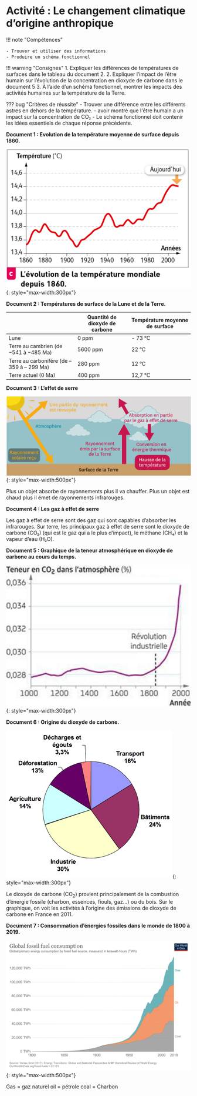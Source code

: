 # Activité : Le changement climatique d’origine anthropique

!!! note "Compétences"

    - Trouver et utiliser des informations
    - Produire un schéma fonctionnel 

!!! warning "Consignes"
    1. Expliquer les différences de températures de surfaces dans le tableau du document 2.
    2. Expliquer l’impact de l’être humain sur l’évolution de la concentration en dioxyde de carbone dans le document 5
    3. À l’aide d’un schéma fonctionnel, montrer les impacts des activités humaines sur la température de la Terre.
   
??? bug "Critères de réussite"
    - Trouver une différence entre les différents astres en dehors de la température.
    - avoir montré que l'être humain a un impact sur la concentration de CO₂
    - Le schéma fonctionnel doit contenir les idées essentiels de chaque réponse précédente.




**Document 1 : Evolution de la température moyenne de surface depuis 1860.**

![](Pictures/graphTemp1860.png){: style="max-width:300px"}


**Document 2 : Températures de surface de la Lune et de la Terre.**

|   |Quantité de dioxyde de carbone   |Température moyenne de surface  |
|----|----|----|
|  Lune |   0 ppm |  - 73 °C |
| Terre au cambrien (de −541 à −485 Ma) | 5600 ppm  | 22 °C   |
| Terre au carbonifère (de – 359 à – 299 Ma)  | 280 ppm  | 12 °C  |
| Terre actuel (0 Ma) | 400 ppm  |  12,7 °C |



**Document 3 : L’effet de serre**

![](Pictures/schemaEffetSerre.png){: style="max-width:500px"}


Plus un objet absorbe de rayonnements plus il va chauffer.
Plus un objet est chaud plus il émet de rayonnements infrarouges.

**Document 4 : Les gaz à effet de serre**

Les gaz à effet de serre sont des gaz qui sont capables d’absorber les infrarouges.
Sur terre, les principaux gaz à effet de serre sont le dioxyde de carbone (CO₂) (qui est le gaz qui a le plus d’impact), le méthane (CH₄) et la vapeur d’eau (H₂O).

**Document 5 : Graphique de la teneur atmosphérique en dioxyde de carbone au cours du temps.**

![](Pictures/graphTeneurCO2.png){: style="max-width:300px"}


**Document 6 : Origine du dioxyde de carbone.**

![](Pictures/graphOrigineCO2.png){: style="max-width:300px"}


Le dioxyde de carbone (CO<sub>2</sub>) provient principalement de la combustion d’énergie fossile (charbon, essences, fiouls, gaz…) ou du bois.
Sur le graphique, on voit les activités à l’origine des émissions de dioxyde de carbone en France en 2011.

**Document 7 : Consommation d’énergies fossiles dans le monde de 1800 à 2019.**


![](Pictures/graphConsoEnergieFossiles.png){: style="max-width:500px"}


Gas = gaz naturel
oil = pétrole
coal = Charbon